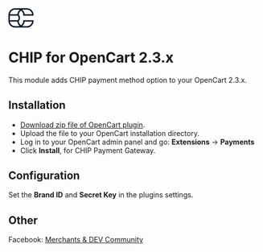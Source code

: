 <img src="../assets/logo.svg" alt="drawing" width="50"/>

# CHIP for OpenCart 2.3.x

This module adds CHIP payment method option to your OpenCart 2.3.x.

## Installation

* [Download zip file of OpenCart plugin](https://download-directory.github.io/?url=https%3A%2F%2Fgithub.com%2FCHIPAsia%2Fchip-for-opencart%2Ftree%2Fmain%2F2.3).
* Upload the file to your OpenCart installation directory.
* Log in to your OpenCart admin panel and go: **Extensions** -> **Payments**
* Click **Install**, for CHIP Payment Gateway.

## Configuration

Set the **Brand ID** and **Secret Key** in the plugins settings.

## Other

Facebook: [Merchants & DEV Community](https://www.facebook.com/groups/3210496372558088)